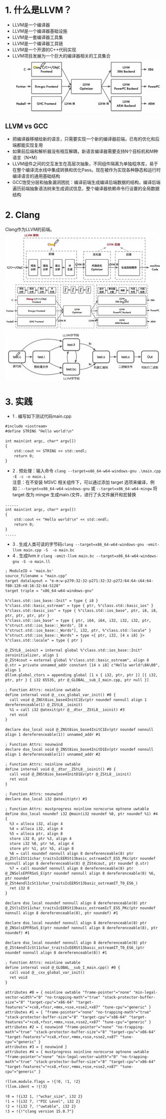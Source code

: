 # 1. 什么是LLVM？
- LLVM是一个编译器
- LLVM是一个编译器基础设施
- LLVM是一套编译器工具集
- LLVM是一个编译器工具链
- LLVM是一个开源的C++代码实现
- LLVM项目发展为一个巨大的编译器相关的工具集合
![LLVM架构](./Picture/04.LLVM%E6%9E%B6%E6%9E%84.png)
## LLVM vs GCC
- 把编译器移植给新的语言，只需要实现一个新的编译器前端，已有的优化和后端都能实现复用
- 如果前后端和解析器没有相互解耦，新语言编译器需要支持N个目标机和M种语言（N*M）
- LLVM组件之间的交互发生在高层次抽象，不同组件隔离为单独程序库，易于在整个编译流水线中集成转换和优化Pass。现在被作为实现各种静态和运行时编译语言的通用基础结构
- GCC饱受分层和抽象漏洞困扰：编译前端生成编译后端数据的结构，编译后端遍历前端抽象语法树来生成调试信息，整个编译器依赖命令行设置的全局数据结构
# 2. Clang
Clang作为LLVM的前端。  
![LLVM架构2](./Picture/05.LLVM%E6%9E%B6%E6%9E%842.png)
![LLVM架构3](./Picture/06.LLVM%E6%9E%B6%E6%9E%843.png)   
![LLVM运行](./Picture/07.LLVM%E8%BF%90%E8%A1%8C.png)
# 3. 实践
- 1 . 编写如下测试代码main.cpp
```
#include <iostream>
#define STRING "Hello world!\n"

int main(int argc, char* argv[])
{
    std::cout << STRING << std::endl;
    return 0;
}
```  
- 2 . 预处理：输入命令 
```clang --target=x86_64-w64-windows-gnu .\main.cpp -E -c -o main.i```  
注意：在不安装 MSVC 相关组件下，可以通过添加 target 选项来编译，例如：```--target=x86_64-w64-windows-gnu``` 或 ```--target=x86_64-w64-mingw``` 将 target 改为 mingw
生成main.i文件，进行了头文件展开和宏替换
```
......
int main(int argc, char* argv[])
{
    std::cout << "Hello world!\n" << std::endl;
    return 0;
}
.....
```
- 3 . 生成人类可读的字节码```clang --target=x86_64-w64-windows-gnu -emit-llvm main.cpp -S  -o main.bc```
- 4 . 生成llvm ir ```clang -emit-llvm main.bc --target=x86_64-w64-windows-gnu -S -o main.ll```
```
; ModuleID = 'main.bc'
source_filename = "main.cpp"
target datalayout = "e-m:w-p270:32:32-p271:32:32-p272:64:64-i64:64-f80:128-n8:16:32:64-S128"
target triple = "x86_64-w64-windows-gnu"

%"class.std::ios_base::Init" = type { i8 }
%"class.std::basic_ostream" = type { ptr, %"class.std::basic_ios" }
%"class.std::basic_ios" = type { %"class.std::ios_base", ptr, i8, i8, ptr, ptr, ptr, ptr }
%"class.std::ios_base" = type { ptr, i64, i64, i32, i32, i32, ptr, %"struct.std::ios_base::_Words", [8 x %"struct.std::ios_base::_Words"], i32, ptr, %"class.std::locale" }
%"struct.std::ios_base::_Words" = type <{ ptr, i32, [4 x i8] }>
%"class.std::locale" = type { ptr }

@_ZStL8__ioinit = internal global %"class.std::ios_base::Init" zeroinitializer, align 1
@_ZSt4cout = external global %"class.std::basic_ostream", align 8
@.str = private unnamed_addr constant [14 x i8] c"Hello world!\0A\00", align 1
@llvm.global_ctors = appending global [1 x { i32, ptr, ptr }] [{ i32, ptr, ptr } { i32 65535, ptr @_GLOBAL__sub_I_main.cpp, ptr null }]

; Function Attrs: noinline uwtable
define internal void @__cxx_global_var_init() #0 {
  call void @_ZNSt8ios_base4InitC1Ev(ptr noundef nonnull align 1 dereferenceable(1) @_ZStL8__ioinit)
  %1 = call i32 @atexit(ptr @__dtor__ZStL8__ioinit) #3
  ret void
}

declare dso_local void @_ZNSt8ios_base4InitC1Ev(ptr noundef nonnull align 1 dereferenceable(1)) unnamed_addr #1

; Function Attrs: nounwind
declare dso_local void @_ZNSt8ios_base4InitD1Ev(ptr noundef nonnull align 1 dereferenceable(1)) unnamed_addr #2

; Function Attrs: noinline uwtable
define internal void @__dtor__ZStL8__ioinit() #0 {
  call void @_ZNSt8ios_base4InitD1Ev(ptr @_ZStL8__ioinit)
  ret void
}

; Function Attrs: nounwind
declare dso_local i32 @atexit(ptr) #3

; Function Attrs: mustprogress noinline norecurse optnone uwtable
define dso_local noundef i32 @main(i32 noundef %0, ptr noundef %1) #4 {
  %3 = alloca i32, align 4
  %4 = alloca i32, align 4
  %5 = alloca ptr, align 8
  store i32 0, ptr %3, align 4
  store i32 %0, ptr %4, align 4
  store ptr %1, ptr %5, align 8
  %6 = call noundef nonnull align 8 dereferenceable(8) ptr @_ZStlsISt11char_traitsIcEERSt13basic_ostreamIcT_ES5_PKc(ptr noundef nonnull align 8 dereferenceable(8) @_ZSt4cout, ptr noundef @.str)
  %7 = call noundef nonnull align 8 dereferenceable(8) ptr @_ZNSolsEPFRSoS_E(ptr noundef nonnull align 8 dereferenceable(8) %6, ptr noundef @_ZSt4endlIcSt11char_traitsIcEERSt13basic_ostreamIT_T0_ES6_)
  ret i32 0
}

declare dso_local noundef nonnull align 8 dereferenceable(8) ptr @_ZStlsISt11char_traitsIcEERSt13basic_ostreamIcT_ES5_PKc(ptr noundef nonnull align 8 dereferenceable(8), ptr noundef) #1

declare dso_local noundef nonnull align 8 dereferenceable(8) ptr @_ZNSolsEPFRSoS_E(ptr noundef nonnull align 8 dereferenceable(8), ptr noundef) #1

declare dso_local noundef nonnull align 8 dereferenceable(8) ptr @_ZSt4endlIcSt11char_traitsIcEERSt13basic_ostreamIT_T0_ES6_(ptr noundef nonnull align 8 dereferenceable(8)) #1

; Function Attrs: noinline uwtable
define internal void @_GLOBAL__sub_I_main.cpp() #0 {
  call void @__cxx_global_var_init()
  ret void
}

attributes #0 = { noinline uwtable "frame-pointer"="none" "min-legal-vector-width"="0" "no-trapping-math"="true" "stack-protector-buffer-size"="8" "target-cpu"="x86-64" "target-features"="+cx8,+fxsr,+mmx,+sse,+sse2,+x87" "tune-cpu"="generic" }
attributes #1 = { "frame-pointer"="none" "no-trapping-math"="true" "stack-protector-buffer-size"="8" "target-cpu"="x86-64" "target-features"="+cx8,+fxsr,+mmx,+sse,+sse2,+x87" "tune-cpu"="generic" }
attributes #2 = { nounwind "frame-pointer"="none" "no-trapping-math"="true" "stack-protector-buffer-size"="8" "target-cpu"="x86-64" "target-features"="+cx8,+fxsr,+mmx,+sse,+sse2,+x87" "tune-cpu"="generic" }
attributes #3 = { nounwind }
attributes #4 = { mustprogress noinline norecurse optnone uwtable "frame-pointer"="none" "min-legal-vector-width"="0" "no-trapping-math"="true" "stack-protector-buffer-size"="8" "target-cpu"="x86-64" "target-features"="+cx8,+fxsr,+mmx,+sse,+sse2,+x87" "tune-cpu"="generic" }

!llvm.module.flags = !{!0, !1, !2}
!llvm.ident = !{!3}

!0 = !{i32 1, !"wchar_size", i32 2}
!1 = !{i32 7, !"PIC Level", i32 2}
!2 = !{i32 7, !"uwtable", i32 2}
!3 = !{!"clang version 15.0.7"}
```
